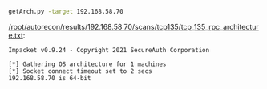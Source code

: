 ```bash
getArch.py -target 192.168.58.70
```

[/root/autorecon/results/192.168.58.70/scans/tcp135/tcp_135_rpc_architecture.txt](file:///root/autorecon/results/192.168.58.70/scans/tcp135/tcp_135_rpc_architecture.txt):

```
Impacket v0.9.24 - Copyright 2021 SecureAuth Corporation

[*] Gathering OS architecture for 1 machines
[*] Socket connect timeout set to 2 secs
192.168.58.70 is 64-bit


```
